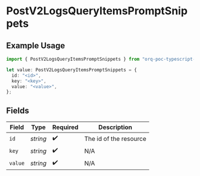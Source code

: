 # PostV2LogsQueryItemsPromptSnippets

## Example Usage

```typescript
import { PostV2LogsQueryItemsPromptSnippets } from "orq-poc-typescript-multi-env-version/models/operations";

let value: PostV2LogsQueryItemsPromptSnippets = {
  id: "<id>",
  key: "<key>",
  value: "<value>",
};
```

## Fields

| Field                  | Type                   | Required               | Description            |
| ---------------------- | ---------------------- | ---------------------- | ---------------------- |
| `id`                   | *string*               | :heavy_check_mark:     | The id of the resource |
| `key`                  | *string*               | :heavy_check_mark:     | N/A                    |
| `value`                | *string*               | :heavy_check_mark:     | N/A                    |